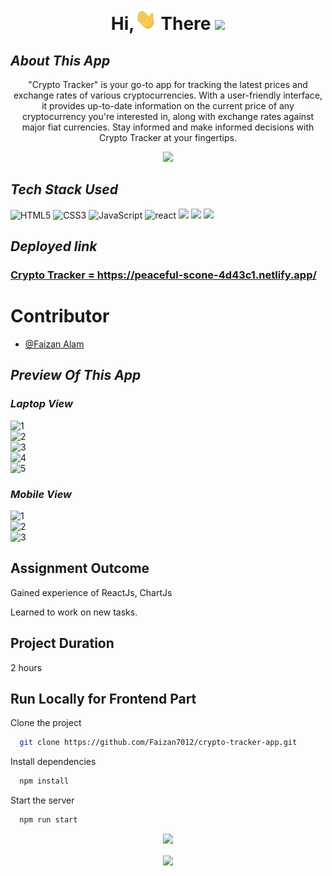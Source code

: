 
<h1 align="center"> Hi,<img style="width: 35px;" src="https://raw.githubusercontent.com/ABSphreak/ABSphreak/master/gifs/Hi.gif" alt="">
  There <img src="https://camo.githubusercontent.com/d3359cb00ab0b5ed8f2e1fe3fceb4fbaf3b614340f8c0db99c17b9f50b351770/68747470733a2f2f656d6f6a69732e736c61636b6d6f6a69732e636f6d2f656d6f6a69732f696d616765732f313533313834393433302f343234362f626c6f622d73756e676c61737365732e6769663f31353331383439343330" width="35"></h1>
<h2 align="left"><i>About This App</i></h2>
<p align="center">
"Crypto Tracker" is your go-to app for tracking the latest prices and exchange rates of various cryptocurrencies. With a user-friendly interface, it provides up-to-date information on the current price of any cryptocurrency you're interested in, along with exchange rates against major fiat currencies. Stay informed and make informed decisions with Crypto Tracker at your fingertips.
</p>

  

<p align="center">
  <a href="https://peaceful-scone-4d43c1.netlify.app/">
    <img src="https://readme-typing-svg.demolab.com/?lines=Crypto Tracker!; ..... 👨🏻‍💻; Through%20this%20App%20%20!&font=Fira%20Code&center=true&width=440&height=45&color=#37bcf7&vCenter=true&size=22&pause=1000"></a>
</p>

<h2 align="left"><i>Tech Stack Used</i></h2>
<div align="left">
<img alt="HTML5" src="https://img.shields.io/badge/html5-%23E34F26.svg?style=for-the-badge&logo=html5&logoColor=white"/>
<img alt="CSS3" src="https://img.shields.io/badge/css3-%231572B6.svg?style=for-the-badge&logo=css3&logoColor=white"/> 
<img alt="JavaScript" src="https://img.shields.io/badge/javascript-%23323330.svg?style=for-the-badge&logo=javascript&logoColor=%23F7DF1E"/>
<img alt="react" src="https://img.shields.io/badge/React-20232A?style=for-the-badge&logo=react&logoColor=61DAFB" />
<img src="https://img.shields.io/badge/React_Router-CA4245?style=for-the-badge&logo=react-router&logoColor=white" />  
<img alit="chakra" src="https://img.shields.io/badge/chakra-%234ED1C5.svg?style=for-the-badge&logo=chakraui&logoColor=white" />  
<img alit="chakra" src="https://img.shields.io/badge/chart.js-F5788D.svg?style=for-the-badge&logo=chart.js&logoColor=white" />  
</div>

<h2 align="left"><i>Deployed link</i></h2>

<h3 align="left"><a href="https://peaceful-scone-4d43c1.netlify.app/" target="_blank">Crypto Tracker   =  <a href="https://peaceful-scone-4d43c1.netlify.app/">https://peaceful-scone-4d43c1.netlify.app/</a></a></h3>

<h1>Contributor</h1>
    <ul>
         <li><a href="https://github.com/Faizan7012" target="_blank">@Faizan Alam</a></li>
      </ul>

<h2 align="left"><i>Preview Of This App</i></h2>


<h3 align="left"><i>Laptop View</i></h2>
<div align="left">
  <img style={{margibBottom : '10px'}} src='https://i.ibb.co/3YHphZp/Screenshot-293.png' alt='1' /><br />
  <img src='https://i.ibb.co/SBV9KF4/Screenshot-294.png' alt='2' /><br />
  <img src='https://i.ibb.co/92j1vSq/Screenshot-295.png' alt='3' /><br />
  <img src='https://i.ibb.co/jGZCzsb/Screenshot-297.png' alt='4' /><br />
  <img src='https://i.ibb.co/HT7N2fc/Screenshot-298.png' alt='5' /><br />
</div>
<h3 align="left"><i>Mobile View</i></h2>
<div align="left">
  <img src='https://i.ibb.co/X2zWCvw/Screenshot-296.png' alt='1' /><br />
  <img src='https://i.ibb.co/y6mQ16n/Screenshot-299.png' alt='2' /><br />
  <img src='https://i.ibb.co/qBGhS2g/Screenshot-300.png' alt='3' /><br />
</div>

      
<h2>Assignment Outcome</h2>
<p>Gained experience of ReactJs, ChartJs</p>
<p>Learned to work on new tasks.</p>

<h2>Project Duration</h2>
<p>2 hours</p>  




## Run Locally for Frontend Part

Clone the project

```bash or zsh
  git clone https://github.com/Faizan7012/crypto-tracker-app.git
```
Install dependencies

```bash or zsh
  npm install
```

Start the server

```bash or zsh
  npm run start
```



<p align="center">
  <a href="https://frontend-eight-phi-39.vercel.app/">
    <img src="https://readme-typing-svg.demolab.com/?lines=Thank You!  👨🏻‍💻;&font=Fira%20Code&center=true&width=440&height=45&color=#37bcf7&vCenter=true&size=22&pause=1000"></a>
</p>

<p align="center">
<img align="center" src="https://readme-typing-svg.demolab.com?font=Fira+Code&size=20&pause=1000&color=F79912&vCenter=true&width=500&lines=Please do rate my Project 😊%2C++"/></p>
